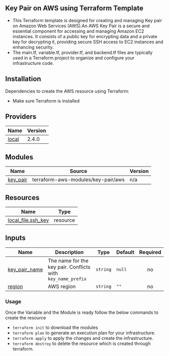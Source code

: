 ## Key Pair on AWS using Terraform Template

- This Terraform template is designed for creating and managing Key pair on Amazon Web Services (AWS).An AWS Key Pair is a secure and essential component for accessing and managing Amazon EC2 instances. It consists of a public key for encrypting data and a private key for decrypting it, providing secure SSH access to EC2 instances and enhancing security.
- The main.tf, variable.tf, provider.tf, and backend.tf files are typically used in a Terraform project to organize and configure your infrastructure code. 


## Installation
Dependencies to create the AWS resource using Terraform: 
- Make sure Terraform is installed


## Providers

| Name | Version |
|------|---------|
| <a name="provider_local"></a> [local](#provider\_local) | 2.4.0 |

## Modules

| Name | Source | Version |
|------|--------|---------|
| <a name="module_key_pair"></a> [key\_pair](#module\_key\_pair) | terraform-aws-modules/key-pair/aws | n/a |

## Resources

| Name | Type |
|------|------|
| [local_file.ssh_key](https://registry.terraform.io/providers/hashicorp/local/latest/docs/resources/file) | resource |    

## Inputs

| Name | Description | Type | Default | Required |
|------|-------------|------|---------|:--------:|
| <a name="input_key_pair_name"></a> [key\_pair\_name](#input\_key\_pair\_name) | The name for the key pair. Conflicts with `key_name_prefix` | `string` | `null` | no |
| <a name="input_region"></a> [region](#input\_region) | AWS region | `string` | `""` | no |


### Usage
Once the Variable and the Module is ready follow the below commands to create the resource
- ```terraform init``` to download the modules
- ```terraform plan``` to generate an execution plan for your infrastructure. 
- ```terraform apply``` to apply the changes and create the infrastructure.
- ```terraform destroy``` to delete the resource which is created through terraform.
